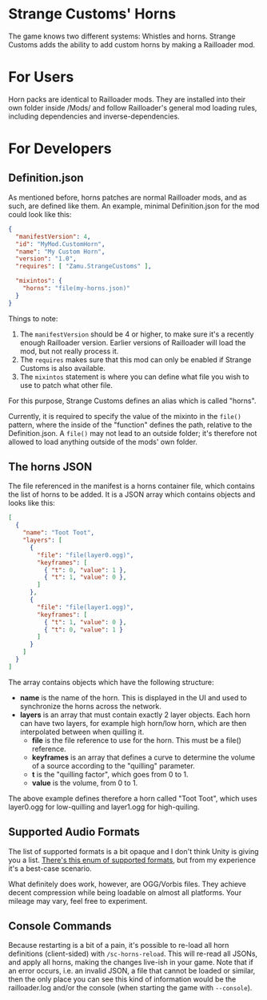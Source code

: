 # Strange Customs' Horns

The game knows two different systems: Whistles and horns. Strange Customs adds the ability to add custom horns by making a Railloader mod.

# For Users

Horn packs are identical to Railloader mods. They are installed into their own folder inside /Mods/ and follow Railloader's general mod loading rules,
including dependencies and inverse-dependencies.


# For Developers

## Definition.json
As mentioned before, horns patches are normal Railloader mods, and as such, are defined like them. An example, minimal Definition.json for the mod could look like this:

```json
{
  "manifestVersion": 4,
  "id": "MyMod.CustomHorn",
  "name": "My Custom Horn",
  "version": "1.0",
  "requires": [ "Zamu.StrangeCustoms" ],

  "mixintos": {
    "horns": "file(my-horns.json)"
  }
}
```

Things to note:

1. The `manifestVersion` should be 4 or higher, to make sure it's a recently enough Railloader version. Earlier versions of Railloader will load the mod, but not
   really process it.
1. The `requires` makes sure that this mod can only be enabled if Strange Customs is also available.
1. The `mixintos` statement is where you can define what file you wish to use to patch what other file.

For this purpose, Strange Customs defines an alias which is called "horns".

Currently, it is required to specify the value of the mixinto in the `file()` pattern, where the inside of the "function" defines the path, relative to the Definition.json.
A `file()` may not lead to an outside folder; it's therefore not allowed to load anything outside of the mods' own folder.

## The horns JSON
The file referenced in the manifest is a horns container file, which contains the list of horns to be added. It is a JSON array which contains objects and looks like this:

```json
[
  {
    "name": "Toot Toot",
    "layers": [
      {
        "file": "file(layer0.ogg)",
        "keyframes": [
          { "t": 0, "value": 1 },
          { "t": 1, "value": 0 },
        ]
      },
      {
        "file": "file(layer1.ogg)",
        "keyframes": [
          { "t": 1, "value": 0 },
          { "t": 0, "value": 1 }
        ]
      }
    ]
  }
]
```

The array contains objects which have the following structure:

- **name** is the name of the horn. This is displayed in the UI and used to synchronize the horns across the network.
- **layers** is an array that must contain exactly 2 layer objects. Each horn can have two layers, for example high horn/low horn, which are then interpolated between when quilling it.
  - **file** is the file reference to use for the horn. This must be a file() reference.
  - **keyframes** is an array that defines a curve to determine the volume of a source according to the "quilling" parameter.
  - **t** is the "quilling factor", which goes from 0 to 1.
  - **value** is the volume, from 0 to 1.

The above example defines therefore a horn called "Toot Toot", which uses layer0.ogg for low-quilling and layer1.ogg for high-quiling.

## Supported Audio Formats

The list of supported formats is a bit opaque and I don't think Unity is giving you a list. [There's this enum of supported formats](https://docs.unity3d.com/ScriptReference/AudioType.html), but from my experience it's a best-case scenario.

What definitely does work, however, are OGG/Vorbis files. They achieve decent compression while being loadable on almost all platforms. Your mileage may vary, feel free to experiment.

## Console Commands
Because restarting is a bit of a pain, it's possible to re-load all horn definitions (client-sided) with `/sc-horns-reload`. This will re-read all JSONs, and apply all horns, making the changes live-ish in your game.
Note that if an error occurs, i.e. an invalid JSON, a file that cannot be loaded or similar, then the only place you can see this kind of information would be the railloader.log and/or the console (when starting the game with `--console`).